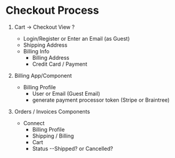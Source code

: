 # Checkout Process

1. Cart -> Checkout View
    ?
    - Login/Register or Enter an Email (as Guest)
    - Shipping Address
    - Billing Info
        - Billing Address
        - Credit Card / Payment

2. Billing App/Component
    - Billing Profile
        - User or Email (Guest Email)
        - generate payment processor token (Stripe or Braintree)

3. Orders / Invoices Components
    - Connect
        - Billing Profile
        - Shipping / Billing
        - Cart
        - Status --Shipped? or Cancelled?
